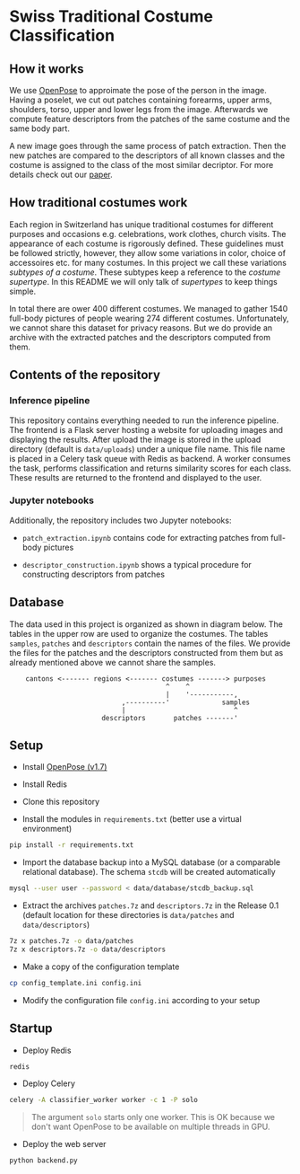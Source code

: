 # Swiss Traditional Costume Classification

## How it works

We use [OpenPose](https://github.com/CMU-Perceptual-Computing-Lab/openpose) to approimate the pose of the person in the image. Having a poselet, we cut out patches containing forearms, upper arms, shoulders, torso, upper and lower legs from the image. Afterwards we compute feature descriptors from the patches of the same costume and the same body part. 

A new image goes through the same process of patch extraction. Then the new patches are compared to the descriptors of all known classes and the costume is assigned to the class of the most similar decriptor. For more details check out our [paper](https://www.researchgate.net/publication/340042658_Image-based_Classification_of_Swiss_Traditional_Costumes_using_Contextual_Features).

## How traditional costumes work

Each region in Switzerland has unique traditional costumes for different purposes and occasions e.g. celebrations, work clothes, church visits. The appearance of each costume is rigorously defined. These guidelines must be followed strictly, however, they allow some variations in color, choice of accessoires etc. for many costumes. In this project we call these variations _subtypes of a costume_. These subtypes keep a reference to the _costume supertype_. In this README we will only talk of _supertypes_ to keep things simple.

In total there are ower 400 different costumes. We managed to gather 1540 full-body pictures of people wearing 274 different costumes. Unfortunately, we cannot share this dataset for privacy reasons. But we do provide an archive with the extracted patches and the descriptors computed from them.

## Contents of the repository

### Inference pipeline

This repository contains everything needed to run the inference pipeline. The frontend is a Flask server hosting a website for uploading images and displaying the results. After upload the image is stored in the upload directory (default is `data/uploads`) under a unique file name. This file name is placed in a Celery task queue with Redis as backend. A worker consumes the task, performs classification and returns similarity scores for each class. These results are returned to the frontend and displayed to the user.

### Jupyter notebooks

Additionally, the repository includes two Jupyter notebooks:

* `patch_extraction.ipynb` contains code for extracting patches from full-body pictures

* `descriptor_construction.ipynb` shows a typical procedure for constructing descriptors from patches

## Database

The data used in this project is organized as shown in diagram below. The tables in the upper row are used to organize the costumes. The tables `samples`, `patches` and `descriptors` contain the names of the files. We provide the files for the patches and the descriptors constructed from them but as already mentioned above we cannot share the samples.


```
    cantons <------- regions <------- costumes -------> purposes
                                       ^    ^
                                       |    '-----------,
                            ,----------'             samples
                            |                           ^
                       descriptors       patches -------'
```

## Setup

* Install [OpenPose (v1.7)](https://github.com/CMU-Perceptual-Computing-Lab/openpose/releases)

* Install Redis

* Clone this repository

* Install the modules in `requirements.txt` (better use a virtual environment)

```bash
pip install -r requirements.txt
```

* Import the database backup into a MySQL database (or a comparable relational database). The schema `stcdb` will be created automatically

```bash
mysql --user user --password < data/database/stcdb_backup.sql
```

* Extract the archives `patches.7z` and `descriptors.7z` in the Release 0.1 (default location for these directories is `data/patches` and `data/descriptors`)

```bash
7z x patches.7z -o data/patches
7z x descriptors.7z -o data/descriptors
```

* Make a copy of the configuration template

```bash
cp config_template.ini config.ini
```

* Modify the configuration file `config.ini` according to your setup

## Startup

* Deploy Redis

```bash
redis
```

* Deploy Celery

```bash
celery -A classifier_worker worker -c 1 -P solo
```

> The argument `solo` starts only one worker. This is OK because we don't want OpenPose to be available on multiple threads in GPU.

* Deploy the web server

```bash
python backend.py
```
